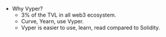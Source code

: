 - Why Vyper?
	- 3% of the TVL in all web3 ecosystem.
	- Curve, Yearn, use Vyper.
	- Vyper is easier to use, learn, read compared to Solidity.